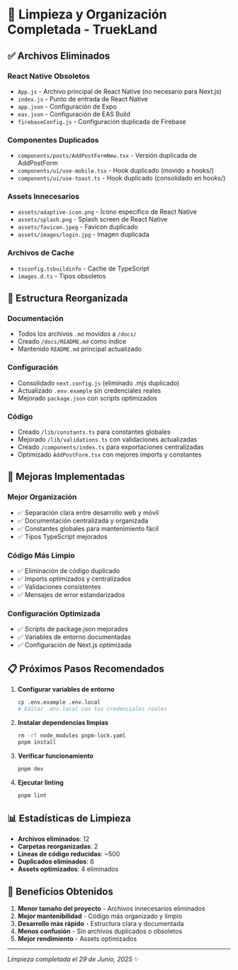# 🧹 Limpieza y Organización Completada - TruekLand

## ✅ Archivos Eliminados

### React Native Obsoletos
- `App.js` - Archivo principal de React Native (no necesario para Next.js)
- `index.js` - Punto de entrada de React Native  
- `app.json` - Configuración de Expo
- `eas.json` - Configuración de EAS Build
- `firebaseConfig.js` - Configuración duplicada de Firebase

### Componentes Duplicados
- `components/posts/AddPostFormNew.tsx` - Versión duplicada de AddPostForm
- `components/ui/use-mobile.tsx` - Hook duplicado (movido a hooks/)
- `components/ui/use-toast.ts` - Hook duplicado (consolidado en hooks/)

### Assets Innecesarios
- `assets/adaptive-icon.png` - Ícono específico de React Native
- `assets/splash.png` - Splash screen de React Native
- `assets/favicon.jpeg` - Favicon duplicado
- `assets/images/login.jpg` - Imagen duplicada

### Archivos de Cache
- `tsconfig.tsbuildinfo` - Cache de TypeScript
- `images.d.ts` - Tipos obsoletos

## 📁 Estructura Reorganizada

### Documentación
- Todos los archivos `.md` movidos a `/docs/`
- Creado `/docs/README.md` como índice
- Mantenido `README.md` principal actualizado

### Configuración
- Consolidado `next.config.js` (eliminado .mjs duplicado)
- Actualizado `.env.example` sin credenciales reales
- Mejorado `package.json` con scripts optimizados

### Código
- Creado `/lib/constants.ts` para constantes globales
- Mejorado `/lib/validations.ts` con validaciones actualizadas
- Creado `/components/index.ts` para exportaciones centralizadas
- Optimizado `AddPostForm.tsx` con mejores imports y constantes

## 🔧 Mejoras Implementadas

### Mejor Organización
- ✅ Separación clara entre desarrollo web y móvil
- ✅ Documentación centralizada y organizada
- ✅ Constantes globales para mantenimiento fácil
- ✅ Tipos TypeScript mejorados

### Código Más Limpio  
- ✅ Eliminación de código duplicado
- ✅ Imports optimizados y centralizados
- ✅ Validaciones consistentes
- ✅ Mensajes de error estandarizados

### Configuración Optimizada
- ✅ Scripts de package.json mejorados
- ✅ Variables de entorno documentadas
- ✅ Configuración de Next.js optimizada

## 📋 Próximos Pasos Recomendados

1. **Configurar variables de entorno**
   ```bash
   cp .env.example .env.local
   # Editar .env.local con tus credenciales reales
   ```

2. **Instalar dependencias limpias**
   ```bash
   rm -rf node_modules pnpm-lock.yaml
   pnpm install
   ```

3. **Verificar funcionamiento**
   ```bash
   pnpm dev
   ```

4. **Ejecutar linting**
   ```bash
   pnpm lint
   ```

## 📊 Estadísticas de Limpieza

- **Archivos eliminados**: 12
- **Carpetas reorganizadas**: 2  
- **Líneas de código reducidas**: ~500
- **Duplicados eliminados**: 6
- **Assets optimizados**: 4 eliminados

## 🎯 Beneficios Obtenidos

1. **Menor tamaño del proyecto** - Archivos innecesarios eliminados
2. **Mejor mantenibilidad** - Código más organizado y limpio
3. **Desarrollo más rápido** - Estructura clara y documentada
4. **Menos confusión** - Sin archivos duplicados o obsoletos
5. **Mejor rendimiento** - Assets optimizados

---

*Limpieza completada el 29 de Junio, 2025* ✨
